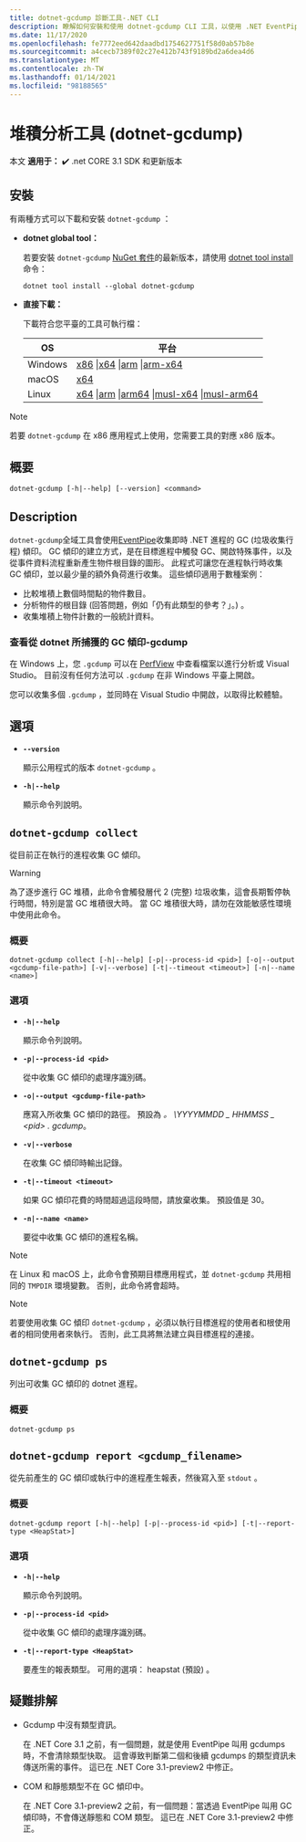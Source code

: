 ```yaml
---
title: dotnet-gcdump 診斷工具-.NET CLI
description: 瞭解如何安裝和使用 dotnet-gcdump CLI 工具，以使用 .NET EventPipe 收集即時 .NET 進程的 GC (垃圾收集行程) 傾印。
ms.date: 11/17/2020
ms.openlocfilehash: fe7772eed642daadbd1754627751f58d0ab57b8e
ms.sourcegitcommit: a4cecb7389f02c27e412b743f9189bd2a6dea4d6
ms.translationtype: MT
ms.contentlocale: zh-TW
ms.lasthandoff: 01/14/2021
ms.locfileid: "98188565"
---
```

# <a name="heap-analysis-tool-dotnet-gcdump"></a>堆積分析工具 (dotnet-gcdump) 

本文 **適用于：** ✔️ .net CORE 3.1 SDK 和更新版本

## <a name="install"></a>安裝

有兩種方式可以下載和安裝 `dotnet-gcdump` ：

- **dotnet global tool：**

  若要安裝 `dotnet-gcdump` [NuGet 套件](https://www.nuget.org/packages/dotnet-gcdump)的最新版本，請使用 [dotnet tool install](../tools/dotnet-tool-install.md) 命令：

  ```dotnetcli
  dotnet tool install --global dotnet-gcdump
  ```

- **直接下載：**

  下載符合您平臺的工具可執行檔：

  | OS  | 平台 |
  | --- | -------- |
  | Windows | [x86](https://aka.ms/dotnet-gcdump/win-x86) \|[x64](https://aka.ms/dotnet-gcdump/win-x64) \|[arm](https://aka.ms/dotnet-gcdump/win-arm) \|[arm-x64](https://aka.ms/dotnet-gcdump/win-arm64) |
  | macOS   | [x64](https://aka.ms/dotnet-gcdump/osx-x64) |
  | Linux   | [x64](https://aka.ms/dotnet-gcdump/linux-x64) \|[arm](https://aka.ms/dotnet-gcdump/linux-arm) \|[arm64](https://aka.ms/dotnet-gcdump/linux-arm64) \|[musl-x64](https://aka.ms/dotnet-gcdump/linux-musl-x64) \|[musl-arm64](https://aka.ms/dotnet-gcdump/linux-musl-arm64) |

> [!NOTE]
> 若要 `dotnet-gcdump` 在 x86 應用程式上使用，您需要工具的對應 x86 版本。

## <a name="synopsis"></a>概要

```console
dotnet-gcdump [-h|--help] [--version] <command>
```

## <a name="description"></a>Description

`dotnet-gcdump`全域工具會使用[EventPipe](./eventpipe.md)收集即時 .NET 進程的 GC (垃圾收集行程) 傾印。 GC 傾印的建立方式，是在目標進程中觸發 GC、開啟特殊事件，以及從事件資料流程重新產生物件根目錄的圖形。 此程式可讓您在進程執行時收集 GC 傾印，並以最少量的額外負荷進行收集。 這些傾印適用于數種案例：

- 比較堆積上數個時間點的物件數目。
- 分析物件的根目錄 (回答問題，例如「仍有此類型的參考？」。) 。
- 收集堆積上物件計數的一般統計資料。

### <a name="view-the-gc-dump-captured-from-dotnet-gcdump"></a>查看從 dotnet 所捕獲的 GC 傾印-gcdump

在 Windows 上，您 `.gcdump` 可以在 [PerfView](https://github.com/microsoft/perfview) 中查看檔案以進行分析或 Visual Studio。 目前沒有任何方法可以 `.gcdump` 在非 Windows 平臺上開啟。

您可以收集多個 `.gcdump` ，並同時在 Visual Studio 中開啟，以取得比較體驗。

## <a name="options"></a>選項

- **`--version`**

  顯示公用程式的版本 `dotnet-gcdump` 。

- **`-h|--help`**

  顯示命令列說明。

## `dotnet-gcdump collect`

從目前正在執行的進程收集 GC 傾印。

> [!WARNING]
> 為了逐步進行 GC 堆積，此命令會觸發層代 2 (完整) 垃圾收集，這會長期暫停執行時間，特別是當 GC 堆積很大時。 當 GC 堆積很大時，請勿在效能敏感性環境中使用此命令。

### <a name="synopsis"></a>概要

```console
dotnet-gcdump collect [-h|--help] [-p|--process-id <pid>] [-o|--output <gcdump-file-path>] [-v|--verbose] [-t|--timeout <timeout>] [-n|--name <name>]
```

### <a name="options"></a>選項

- **`-h|--help`**

  顯示命令列說明。

- **`-p|--process-id <pid>`**

  從中收集 GC 傾印的處理序識別碼。

- **`-o|--output <gcdump-file-path>`**

  應寫入所收集 GC 傾印的路徑。 預設為 *。 \\YYYYMMDD \_ HHMMSS \_ \<pid> . gcdump*。

- **`-v|--verbose`**

  在收集 GC 傾印時輸出記錄。

- **`-t|--timeout <timeout>`**

  如果 GC 傾印花費的時間超過這段時間，請放棄收集。 預設值是 30。

- **`-n|--name <name>`**

  要從中收集 GC 傾印的進程名稱。

> [!NOTE]
> 在 Linux 和 macOS 上，此命令會預期目標應用程式，並 `dotnet-gcdump` 共用相同的 `TMPDIR` 環境變數。 否則，此命令將會超時。

> [!NOTE]
> 若要使用收集 GC 傾印 `dotnet-gcdump` ，必須以執行目標進程的使用者和根使用者的相同使用者來執行。 否則，此工具將無法建立與目標進程的連接。

## `dotnet-gcdump ps`

列出可收集 GC 傾印的 dotnet 進程。

### <a name="synopsis"></a>概要

```console
dotnet-gcdump ps
```

## `dotnet-gcdump report <gcdump_filename>`

從先前產生的 GC 傾印或執行中的進程產生報表，然後寫入至 `stdout` 。

### <a name="synopsis"></a>概要

```console
dotnet-gcdump report [-h|--help] [-p|--process-id <pid>] [-t|--report-type <HeapStat>]
```

### <a name="options"></a>選項

- **`-h|--help`**

  顯示命令列說明。

- **`-p|--process-id <pid>`**

  從中收集 GC 傾印的處理序識別碼。

- **`-t|--report-type <HeapStat>`**

  要產生的報表類型。 可用的選項： heapstat (預設) 。

## <a name="troubleshoot"></a>疑難排解

- Gcdump 中沒有類型資訊。

   在 .NET Core 3.1 之前，有一個問題，就是使用 EventPipe 叫用 gcdumps 時，不會清除類型快取。 這會導致判斷第二個和後續 gcdumps 的類型資訊未傳送所需的事件。 這已在 .NET Core 3.1-preview2 中修正。

- COM 和靜態類型不在 GC 傾印中。

   在 .NET Core 3.1-preview2 之前，有一個問題：當透過 EventPipe 叫用 GC 傾印時，不會傳送靜態和 COM 類型。 這已在 .NET Core 3.1-preview2 中修正。
